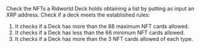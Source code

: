 Check the NFTs a Ridworld Deck holds obtaining a list by putting as input an XRP address.
Check if a deck meets the established rules:
1) It checks if a Deck has more than the 88 maximum NFT cards allowed.
2) It checks if a Deck has less than the 66 minimum NFT cards allowed.
3) It checks if a Deck has more than the 3 NFT cards allowed of each type.
